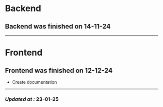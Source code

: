 # Backend

## Backend was finished on 14-11-24

---

# Frontend

## Frontend was finished on 12-12-24

- Create documentation

---

### **_Updated at :_** 23-01-25
